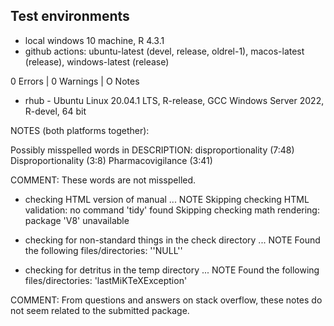 ## Test environments
* local windows 10 machine, R 4.3.1
* github actions: ubuntu-latest (devel, release, oldrel-1), 
                  macos-latest (release), 
                  windows-latest (release)
                  
0 Errors | 0 Warnings | O Notes
                  
* rhub - Ubuntu Linux 20.04.1 LTS, R-release, GCC
         Windows Server 2022, R-devel, 64 bit

NOTES (both platforms together):

Possibly misspelled words in DESCRIPTION:
  disproportionality (7:48)
  Disproportionality (3:8)
  Pharmacovigilance (3:41)
  
COMMENT: These words are not misspelled. 
  
* checking HTML version of manual ... NOTE
Skipping checking HTML validation: no command 'tidy' found
Skipping checking math rendering: package 'V8' unavailable

* checking for non-standard things in the check directory ... NOTE
Found the following files/directories:
  ''NULL''

* checking for detritus in the temp directory ... NOTE
Found the following files/directories:
  'lastMiKTeXException'
  
COMMENT: From questions and answers on stack overflow, these notes do not seem related to the submitted package. 


